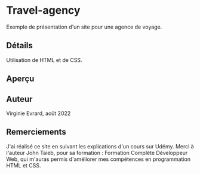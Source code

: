 # Travel-agency
 Exemple de présentation d'un site pour une agence de voyage.

## Détails
Utilisation de HTML et de CSS.

## Aperçu

## Auteur
Virginie Evrard, août 2022

## Remerciements
J'ai réalisé ce site en suivant les explications d'un cours sur Udémy. 
Merci à l'auteur John Taieb, pour sa formation : Formation Complète Développeur Web,
qui m'auras permis d'améliorer mes compétences en programmation HTML et CSS.


